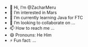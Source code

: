 - 👋 Hi, I’m @ZacharMeru
- 👀 I’m interested in Mars
- 🌱 I’m currently learning Java for FTC
- 💞️ I’m looking to collaborate on ...
- 📫 How to reach me ...
- 😄 Pronouns: He Him
- ⚡ Fun fact: ...

<!---
ZacharMeru/ZacharMeru is a ✨ special ✨ repository because its `README.md` (this file) appears on your GitHub profile.
You can click the Preview link to take a look at your changes.
--->
